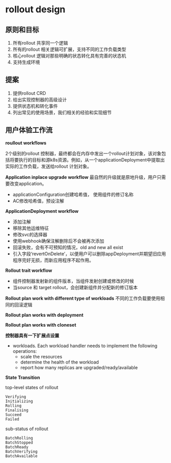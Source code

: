 # rollout design

<!--toc-->

## 原则和目标
1. 所有rollout 共享同一个逻辑
2. 所有的rollout 相关逻辑可扩展，支持不同的工作负载类型
3. 核心rollout 逻辑对那些明确的状态转化具有完善的状态机
4. 支持生成环境



## 提案

1. 提供rollout CRD
2. 给出实现控制器的高级设计
3. 提供状态机和转化事件
4. 列出常见的使用场景，我们相关的经验和实现细节



## 用户体验工作流

**roullout workflows**

2个级别的rollout 控制器，最终都会在内存中发出一个rollout计划对象，该对象包括将要执行的目标和源k8s资源。例如，从一个applicationDeployment中提取出实际的工作负载，发送给rollout 计划对象。

**Application inplace upgrade workflow**
最自然的升级就是原地升级，用户只需要改变application。

- applicationConfiguration创建哈希值， 使用组件的修订名称
- AC修改哈希值，预设注解

**ApplicationDeployment workflow**
- 添加注解
- 移除其他运维特征
- 修改svc的选择器
- 使用webhook确保注解删除后不会被再次添加
- 回滚失败，会有不可预知的情况，old and new all exist
- 引入字段‘revertOnDelete’，以便用户可以删除appDeployment并期望旧应用程序完好无损，而新应用程序不起作用。

**Rollout trait workflow**
- 组件控制器发射新的组件版本，当组件发射创建或修改的时候
- 当source 和 target rollout，会创建新组件并分配新的修订版本

**Rollout plan work with different type of workloads**
不同的工作负载要使用相同的回滚逻辑

**Rollout plan works with deployment**


**Rollout plan works with cloneset**


**控制器具有一下扩展点设置**
- workloads. Each workload handler needs to implement the following operations:
    - scale the resources
    - determine the health of the workload
    - report how many replicas are upgraded/ready/available

**State Transition**

top-level states of rollout
```
Verifying
Initializing
Rolling
Finalising
Succeed
Failed
```

sub-status of rollout
```
BatchRolling
BatchStopped
BatchReady
BatchVerifying
BatchAvailable
```